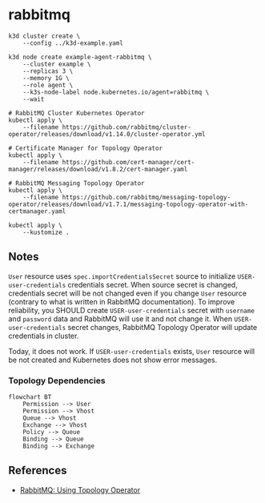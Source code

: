 # rabbitmq

```
k3d cluster create \
    --config ../k3d-example.yaml

k3d node create example-agent-rabbitmq \
    --cluster example \
    --replicas 3 \
    --memory 1G \
    --role agent \
    --k3s-node-label node.kubernetes.io/agent=rabbitmq \
    --wait

# RabbitMQ Cluster Kubernetes Operator
kubectl apply \
    --filename https://github.com/rabbitmq/cluster-operator/releases/download/v1.14.0/cluster-operator.yml

# Certificate Manager for Topology Operator
kubectl apply \
    --filename https://github.com/cert-manager/cert-manager/releases/download/v1.8.2/cert-manager.yaml

# RabbitMQ Messaging Topology Operator
kubectl apply \
    --filename https://github.com/rabbitmq/messaging-topology-operator/releases/download/v1.7.1/messaging-topology-operator-with-certmanager.yaml

kubectl apply \
    --kustomize .
```

## Notes

`User` resource uses `spec.importCredentialsSecret` source to initialize
`USER-user-credentials` credentials secret. When source secret is changed,
credentials secret will be not changed even if you change `User` resource
(contrary to what is written in RabbitMQ documentation). To improve reliability,
you SHOULD create `USER-user-credentials` secret with `username` and `password`
data and RabbitMQ will use it and not change it. When `USER-user-credentials`
secret changes, RabbitMQ Topology Operator will update credentials in cluster.

Today, it does not work. If `USER-user-credentials` exists, `User` resource will
be not created and Kubernetes does not show error messages.

### Topology Dependencies

```mermaid
flowchart BT
    Permission --> User
    Permission --> Vhost
    Queue --> Vhost
    Exchange --> Vhost
    Policy --> Queue
    Binding --> Queue
    Binding --> Exchange
```

## References

* [RabbitMQ: Using Topology Operator](https://www.rabbitmq.com/kubernetes/operator/using-topology-operator.html)
